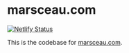 # marsceau.com

[![Netlify Status](https://api.netlify.com/api/v1/badges/e95e855f-0c17-4f40-a981-078aa1487779/deploy-status)](https://app.netlify.com/sites/nickmarso/deploys)

This is the codebase for [marsceau.com].

[marsceau.com]: https://www.marsceau.com/
